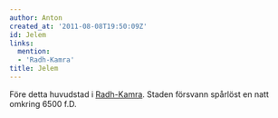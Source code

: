 ```yaml
---
author: Anton
created_at: '2011-08-08T19:50:09Z'
id: Jelem
links:
  mention:
  - 'Radh-Kamra'
title: Jelem
---
```


Före detta huvudstad i [Radh-Kamra]. Staden försvann spårlöst en natt omkring 6500 f.D.

  [Radh-Kamra]: Radh-Kamra
